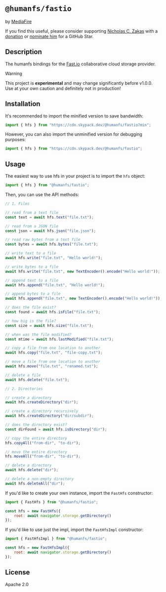 # `@humanfs/fastio`

by [MediaFire](https://mediafire.com)

If you find this useful, please consider supporting [Nicholas C. Zakas](https://humanwhocodes.com) with a [donation](https://humanwhocodes.com/donate) or [nominate him](https://stars.github.com/nominate/) for a GitHub Star.

## Description

The humanfs bindings for the [Fast.io](https://fast.io) collaborative cloud storage provider.

> [!WARNING]
> This project is **experimental** and may change significantly before v1.0.0. Use at your own caution and definitely not in production!

## Installation

It's recommended to import the minified version to save bandwidth:

```js
import { hfs } from "https://cdn.skypack.dev/@humanfs/fastio?min";
```

However, you can also import the unminified version for debugging purposes:

```js
import { hfs } from "https://cdn.skypack.dev/@humanfs/fastio";
```

## Usage

The easiest way to use hfs in your project is to import the `hfs` object:

```js
import { hfs } from "@humanfs/fastio";
```

Then, you can use the API methods:

```js
// 1. Files

// read from a text file
const text = await hfs.text("file.txt");

// read from a JSON file
const json = await hfs.json("file.json");

// read raw bytes from a text file
const bytes = await hfs.bytes("file.txt");

// write text to a file
await hfs.write("file.txt", "Hello world!");

// write bytes to a file
await hfs.write("file.txt", new TextEncoder().encode("Hello world!"));

// append text to a file
await hfs.append("file.txt", "Hello world!");

// append bytes to a file
await hfs.append("file.txt", new TextEncoder().encode("Hello world!"));

// does the file exist?
const found = await hfs.isFile("file.txt");

// how big is the file?
const size = await hfs.size("file.txt");

// when was the file modified?
const mtime = await hfs.lastModified("file.txt");

// copy a file from one location to another
await hfs.copy("file.txt", "file-copy.txt");

// move a file from one location to another
await hfs.move("file.txt", "renamed.txt");

// delete a file
await hfs.delete("file.txt");

// 2. Directories

// create a directory
await hfs.createDirectory("dir");

// create a directory recursively
await hfs.createDirectory("dir/subdir");

// does the directory exist?
const dirFound = await hfs.isDirectory("dir");

// copy the entire directory
hfs.copyAll("from-dir", "to-dir");

// move the entire directory
hfs.moveAll("from-dir", "to-dir");

// delete a directory
await hfs.delete("dir");

// delete a non-empty directory
await hfs.deleteAll("dir");
```

If you'd like to create your own instance, import the `FastHfs` constructor:

```js
import { FastHfs } from "@humanfs/fastio";

const hfs = new FastHfs({
	root: await navigator.storage.getDirectory()
});
```

If you'd like to use just the impl, import the `FastHfsImpl` constructor:

```js
import { FastHfsImpl } from "@humanfs/fastio";

const hfs = new FastHfsImpl({
	root: await navigator.storage.getDirectory()
});
```

## License

Apache 2.0
